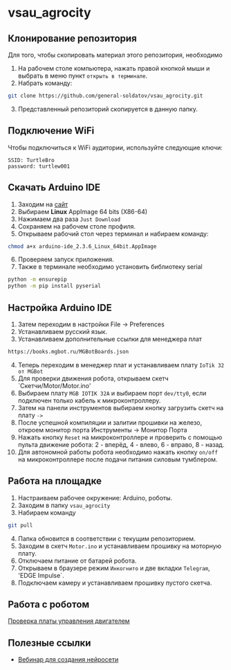 # vsau_agrocity

## Клонирование репозитория
Для того, чтобы скопировать материал этого репозитория, необходимо 
1. На рабочем столе компьютера, нажать правой кнопкой мыши и выбрать в меню пункт `открыть в терминале`.
2. Набрать команду:
  ```bash
git clone https://github.com/general-soldatov/vsau_agrocity.git
```
3. Представленный репозиторий скопируется в данную папку.

## Подключение WiFi
Чтобы подключиться к WiFi аудитории, используйте следующие ключи:
```
SSID: TurtleBro
password: turtlew001
```
## Скачать Arduino IDE
1. Заходим на [сайт](https://www.arduino.cc/en/software/#ide)
2. Выбираем **Linux** AppImage 64 bits (X86-64)
3. Нажимаем два раза `Just Download`
4. Сохраняем на рабочем столе профиля.
5. Открываем рабочий стол через терминал и набираем команду:
```bash
chmod a+x arduino-ide_2.3.6_Linux_64bit.AppImage
```
6. Проверяем запуск приложения.
7. Также в терминале необходимо установить библиотеку serial
```bash
python -m ensurepip 
python -m pip install pyserial
```

## Настройка Arduino IDE
1. Затем переходим в настройки File -> Preferences
2. Устанавливаем русский язык.
3. Устанавливаем дополнительные ссылки для менеджера плат 
```bash
https://books.mgbot.ru/MGBotBoards.json
```
4. Теперь переходим в менеджер плат и устанавливаем плату `IoTik 32 от MGBot`
5. Для проверки движения робота, открываем скетч `Скетчи/Motor/Motor.ino'
6. Выбираем плату `MGB IOTIK 32A` и выбираем порт `dev/tty0`, если подключен только кабель к микроконтроллеру.
7. Затем на панели инструментов выбираем кнопку загрузить скетч на плату `->`
8. После успешной компиляции и залитии прошивки на железо, откроем монитор порта Инструменты -> Монитор Порта
9. Нажать кнопку `Reset` на микроконтроллере и проверить с помощью пульта движение робота: 2 - вперёд, 4 - влево, 6 - вправо, 8 - назад.
10. Для автономной работы робота необходимо нажать кнопку `on/off` на микроконтроллере после подачи питания силовым тумблером.

## Работа на площадке
1. Настраиваем рабочее окружение: Arduino, роботы.
2. Заходим в папку `vsau_agrocity`
3. Набираем команду 
```bash
git pull
```
4. Папка обновится в соответствии с текущим репозиторием.
5. Заходим в скетч `Motor.ino` и устанавливаем прошивку на моторную плату.
6. Отключаем питание от батарей робота.
7. Открываем в браузере режим `Инкогнито` и две вкладки `Telegram`, 'EDGE Impulse`.
8. Подключаем камеру и устанавливаем прошивку пустого скетча.
   
## Работа с роботом
[Проверка платы управления двигателем](https://gitverse.ru/MGBot/Dynamika-M1/content/master/IR_motor_control.ino)

## Полезные ссылки
* [Вебинар для создания нейросети](https://disk.yandex.ru/i/zk8tTPONfVNkHg)
